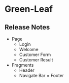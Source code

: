 # Green-Leaf

## Release Notes
* Page
	- Login
	- Welcome
	- Customer Form
	- Customer Result
* Fragments
	- Header
	- Navigate Bar
	= Footer

